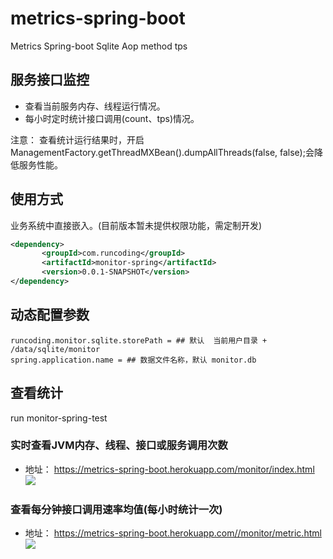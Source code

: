 # metrics-spring-boot
Metrics Spring-boot Sqlite Aop method tps

## 服务接口监控
 - 查看当前服务内存、线程运行情况。
 - 每小时定时统计接口调用(count、tps)情况。
 
注意： 查看统计运行结果时，开启ManagementFactory.getThreadMXBean().dumpAllThreads(false, false);会降低服务性能。
 
## 使用方式
业务系统中直接嵌入。(目前版本暂未提供权限功能，需定制开发)
 ```xml
<dependency>
        <groupId>com.runcoding</groupId>
        <artifactId>monitor-spring</artifactId>
        <version>0.0.1-SNAPSHOT</version>
 </dependency>
```
## 动态配置参数
```text
runcoding.monitor.sqlite.storePath = ## 默认  当前用户目录 + /data/sqlite/monitor
spring.application.name = ## 数据文件名称，默认 monitor.db
```
## 查看统计
run monitor-spring-test
### 实时查看JVM内存、线程、接口或服务调用次数 
- 地址： https://metrics-spring-boot.herokuapp.com/monitor/index.html
![](snapshot/monitor_index.png) 
### 查看每分钟接口调用速率均值(每小时统计一次)   
- 地址： https://metrics-spring-boot.herokuapp.com//monitor/metric.html
![](snapshot/monitor_metric.png)
 

 